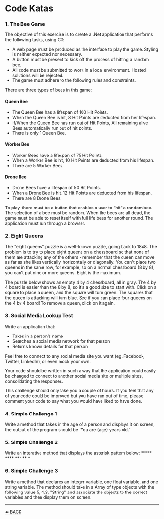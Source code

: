 # Code Katas

### 1. The Bee Game

The objective of this exercise is to create a .Net application that performs the following tasks, using C#:

* A web page must be produced as the interface to play the game. Styling is neither expected nor necessary.
* A button must be present to kick off the process of hitting a random bee.
* All code must be submitted to work in a local environment. Hosted solutions will be rejected.
* The game must adhere to the following rules and constraints.

There are three types of bees in this game:

#### Queen Bee
* The Queen Bee has a lifespan of 100 Hit Points.
* When the Queen Bee is hit, 8 Hit Points are deducted from her lifespan.
* If/When the Queen Bee has run out of Hit Points, All remaining alive Bees automatically run out of hit points.
* There is only 1 Queen Bee.

#### Worker Bee 
* Worker Bees have a lifespan of 75 Hit Points.
* When a Worker Bee is hit, 10 Hit Points are deducted from his lifespan.
* There are 5 Worker Bees.

#### Drone Bee
* Drone Bees have a lifespan of 50 Hit Points.
* When a Drone Bee is hit, 12 Hit Points are deducted from his lifespan.
* There are 8 Drone Bees

To play, there must be a button that enables a user to “hit” a random bee. The selection of a bee must be random. When the bees are all dead, the game must be able to reset itself with full life bees for another round. The application must run through a browser.

### 2. Eight Queens

The "eight queens" puzzle is a well-known puzzle, going back to 1848. The problem is to try to place eight queens on a chessboard so that none of them are attacking any of the others - remember that the queen can move as far as she likes vertically, horizontally or diagonally. You can't place two queens in the same row, for example, so on a normal chessboard (8 by 8), you can't put nine or more queens. Eight is the maximum.  

The puzzle below shows an empty 4 by 4 chessboard, all in gray. The 4 by 4 board is easier than the 8 by 8, so it's a good size to start with. Click on a square to place a queen, and the square will turn green. The squares that the queen is attacking will turn blue. See if you can place four queens on the 4 by 4 board! To remove a queen, click on it again.  

### 3. Social Media Lookup Test

Write an application that:

* Takes in a person’s name
* Searches a social media network for that person
* Returns known details for that person

Feel free to connect to any social media site you want (eg. Facebook, Twitter, LinkedIn), or even mock your own. 

Your code should be written in such a way that the application could easily be changed to connect to another social media site or multiple sites, consolidating the responses.

This challenge should only take you a couple of hours.  If you feel that any of your code could be improved but you have run out of time, please comment your code to say what you would have liked to have done.

### 4. Simple Challenge 1
Write a method that takes in the age of a person and displays it on screen, the output of the program should be 'You are {age} years old.'

### 5. Simple Challenge 2
Write an interative method that displays the asterisk pattern below: ***** **** *** ** *

### 6. Simple Challenge 3
Write a method that declares an integer variable, one float variable, and one string variable. The method should take in a Array of type objects with the following value 5, 4.3, "String" and associate the objects to the correct variables and then display them on screen.

---
[:arrow_left: BACK](../README.md)